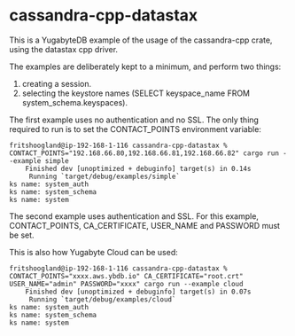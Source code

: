 # cassandra-cpp-datastax
This is a YugabyteDB example of the usage of the cassandra-cpp crate, using the datastax cpp driver.

The examples are deliberately kept to a minimum, and perform two things:
1. creating a session.
2. selecting the keystore names (SELECT keyspace_name FROM system_schema.keyspaces).

The first example uses no authentication and no SSL. 
The only thing required to run is to set the CONTACT_POINTS environment variable:

```shell
fritshoogland@ip-192-168-1-116 cassandra-cpp-datastax % CONTACT_POINTS="192.168.66.80,192.168.66.81,192.168.66.82" cargo run --example simple
    Finished dev [unoptimized + debuginfo] target(s) in 0.14s
     Running `target/debug/examples/simple`
ks name: system_auth
ks name: system_schema
ks name: system
```

The second example uses authentication and SSL.
For this example, CONTACT_POINTS, CA_CERTIFICATE, USER_NAME and PASSWORD must be set.

This is also how Yugabyte Cloud can be used:
```shell
fritshoogland@ip-192-168-1-116 cassandra-cpp-datastax % CONTACT_POINTS="xxxx.aws.ybdb.io" CA_CERTIFICATE="root.crt" USER_NAME="admin" PASSWORD="xxxx" cargo run --example cloud
    Finished dev [unoptimized + debuginfo] target(s) in 0.07s
     Running `target/debug/examples/cloud`
ks name: system_auth
ks name: system_schema
ks name: system
```